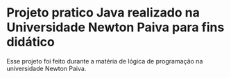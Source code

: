 # Projeto pratico Java realizado na Universidade Newton Paiva para fins didático

Esse projeto foi feito durante a matéria de lógica de programação na universidade Newton Paiva.


